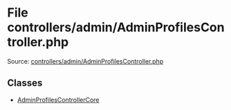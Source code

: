File controllers/admin/AdminProfilesController.php
=========

Source: [controllers/admin/AdminProfilesController.php](https://github.com/PrestaShop/PrestaShop/blob/1.6.1.3/controllers/admin/AdminProfilesController.php)


Classes
-------

* [AdminProfilesControllerCore](class.AdminProfilesControllerCore.md)

